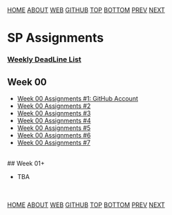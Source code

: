 ---
---
[HOME](index.md)
[ABOUT](README.md)
[WEB](https://osp4diss.vlsm.org/)
[GITHUB](https://github.com/os2xx/osp4diss/)
[TOP](#)
[BOTTOM](#endofpage)
[PREV](index.md)
[NEXT](index.md)

# SP Assignments

### [Weekly DeadLine List](https://sp.vlsm.org/#idx02)

## Week 00

* [Week 00 Assignments #1: GitHub Account](S00-01.md)
* [Week 00 Assignments #2](S00-02.md)
* [Week 00 Assignments #3](S00-03.md)
* [Week 00 Assignments #4](S00-04.md)
* [Week 00 Assignments #5](S00-05.md)
* [Week 00 Assignments #6](S00-06.md)
* [Week 00 Assignments #7](S00-07.md)

<br id="idx01">
## Week 01+

* TBA

<br id="endofpage"><br>
[HOME](index.md)
[ABOUT](README.md)
[WEB](https://osp4diss.vlsm.org/)
[GITHUB](/https://github.com/os2xx/osp4diss)
[TOP](#)
[BOTTOM](#endofpage)
[PREV](index.md)
[NEXT](index.md)
<br>

